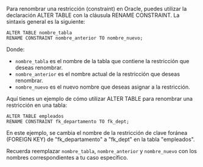 Para renombrar una restricción (constraint) en Oracle, puedes utilizar la declaración ALTER TABLE con la cláusula RENAME CONSTRAINT. La sintaxis general es la siguiente:

```
ALTER TABLE nombre_tabla
RENAME CONSTRAINT nombre_anterior TO nombre_nuevo;
```

Donde:

- `nombre_tabla` es el nombre de la tabla que contiene la restricción que deseas renombrar.
- `nombre_anterior` es el nombre actual de la restricción que deseas renombrar.
- `nombre_nuevo` es el nuevo nombre que deseas asignar a la restricción.

Aquí tienes un ejemplo de cómo utilizar ALTER TABLE para renombrar una restricción en una tabla:

```
ALTER TABLE empleados
RENAME CONSTRAINT fk_departamento TO fk_dept;
```

En este ejemplo, se cambia el nombre de la restricción de clave foránea (FOREIGN KEY) de "fk_departamento" a "fk_dept" en la tabla "empleados".

Recuerda reemplazar `nombre_tabla`, `nombre_anterior` y `nombre_nuevo` con los nombres correspondientes a tu caso específico.